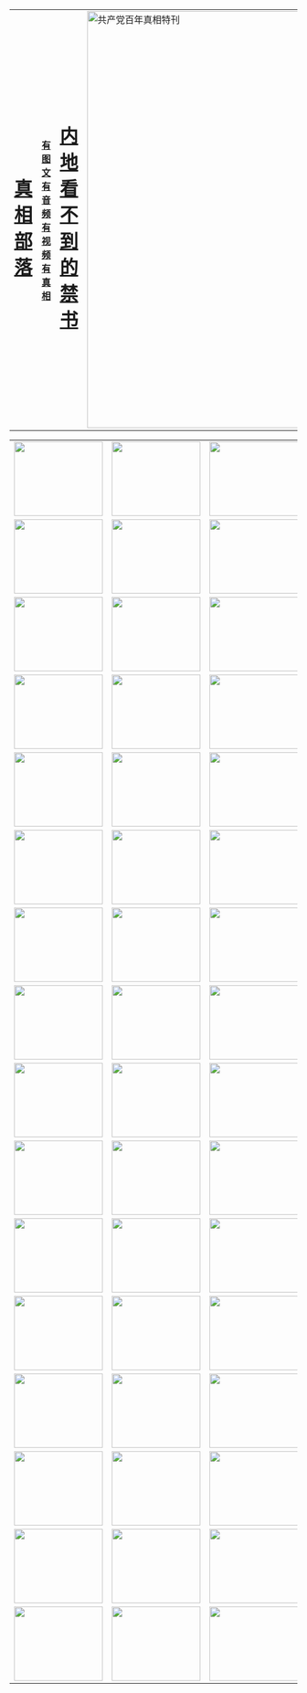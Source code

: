 <table>
<tr>

<td>
	<H1><a href="http://4.8496.16.alabasgames.com/zx/">真相部落</a></H1>
</td>
<td>
	<H4><a href="http://4.8496.16.alabasgames.com/zx/">有图文 有音频 有视频 有真相</a></H4>
</td>
<td>
	<H1><a href="http://4.8496.16.alabasgames.com/book/"> 内地看不到的禁书</a></H1>
</td>
<td>
	<a href="http://4.8496.16.alabasgames.com/zx/bngcd/"><img src="http://4.8496.16.alabasgames.com/zx/bngcd/gcdbnzx.jpg" width="730"  border="0" alt="共产党百年真相特刊"></a>
</td>
</tr>
</table>


<table>
<tr>
	<td><a href="http://4.1577.d38.aedifice.net/xtr/107/"><img  src ="http://4.1577.d38.aedifice.net/pic/2017/02/107.jpg" width="155px" height="130px"></a></td>
	<td><a href="http://4.1577.d38.aedifice.net/xtr/829/"><img src ="http://4.1577.d38.aedifice.net/pic/2017/02/829.jpg" width="155px" height="130px"></a></td>
	<td><a href="http://4.1577.d38.aedifice.net/xtr/69/"><img  src ="http://4.1577.d38.aedifice.net/pic/2017/02/69.jpg" width="155px" height="130px"></a></td>
	<td><a href="http://4.1577.d38.aedifice.net/xtr/99/"><img  src ="http://4.1577.d38.aedifice.net/pic/2017/02/99.jpg" width="155px" height="130px"></a></td>
</tr>
<tr>
	<td><a href="http://4.1577.d38.aedifice.net/xtr/40/"><img  src ="http://4.1577.d38.aedifice.net/pic/2017/02/40.jpg" width="155px" height="130px"></a></td>
	<td><a href="http://4.1577.d38.aedifice.net/xtr/20/"><img  src ="http://4.1577.d38.aedifice.net/pic/2017/02/20.jpg" width="155px" height="130px"></a></td>
	<td><a href="http://4.1577.d38.aedifice.net/xtr/81/"><img  src ="http://4.1577.d38.aedifice.net/pic/2017/02/81.jpg" width="155px" height="130px"></a></td>
	<td><a href="http://4.1577.d38.aedifice.net/xtr/2/"><img  src ="http://4.1577.d38.aedifice.net/pic/2017/02/2.jpg" width="155px" height="130px"></a></td>
</tr>
<tr>
	<td><a href="http://4.1577.d38.aedifice.net/xtr/86/"><img  src ="http://4.1577.d38.aedifice.net/pic/2017/02/86.jpg" width="155px" height="130px"></a></td>
	<td><a href="http://4.1577.d38.aedifice.net/xtr/109/"><img  src ="http://4.1577.d38.aedifice.net/pic/2017/02/109.jpg" width="155px" height="130px"></a></td>
	<td><a href="http://4.1577.d38.aedifice.net/xtr/1378/"><img  src ="http://4.1577.d38.aedifice.net/pic/2017/02/1378.jpg" width="155px" height="130px"></a></td>
	<td><a href="http://4.1577.d38.aedifice.net/xtr/57/"><img  src ="http://4.1577.d38.aedifice.net/pic/2017/02/57.jpg" width="155px" height="130px"></a></td>
</tr>
<tr>
	<td><a href="http://4.1577.d38.aedifice.net/xtr/1219/"><img  src ="http://4.1577.d38.aedifice.net/pic/2017/02/1219.jpg" width="155px" height="130px"></a></td>
	<td><a href="http://4.1577.d38.aedifice.net/xtr/1220/"><img  src ="http://4.1577.d38.aedifice.net/pic/2017/02/1220.jpg" width="155px" height="130px"></a></td>
	<td><a href="http://4.1577.d38.aedifice.net/xtr/1221/"><img  src ="http://4.1577.d38.aedifice.net/pic/2017/02/1221.jpg" width="155px" height="130px"></a></td>
	<td><a href="http://4.1577.d38.aedifice.net/xtr/51/"><img  src ="http://4.1577.d38.aedifice.net/pic/2017/02/51.jpg" width="155px" height="130px"></a></td>
</tr>
<tr>
	<td><a href="http://4.1577.d38.aedifice.net/xtr/1055/"><img  src ="http://4.1577.d38.aedifice.net/pic/2017/02/1055.jpg" width="155px" height="130px"></a></td>
	<td><a href="http://4.1577.d38.aedifice.net/xtr/611/"><img  src ="http://4.1577.d38.aedifice.net/pic/2017/02/611.jpg" width="155px" height="130px"></a></td>
	<td><a href="http://4.1577.d38.aedifice.net/xtr/1121/"><img  src ="http://4.1577.d38.aedifice.net/pic/2017/02/1121.jpg" width="155px" height="130px"></a></td>
	<td><a href="http://4.1577.d38.aedifice.net/xtr/610/"><img  src ="http://4.1577.d38.aedifice.net/pic/2017/02/610.jpg" width="155px" height="130px"></a></td>
</tr>
<tr>
	<td><a href="http://4.1577.d38.aedifice.net/xtr/1128/"><img  src ="http://4.1577.d38.aedifice.net/pic/2017/02/1128.jpg" width="155px" height="130px"></a></td>
	<td><a href="http://4.1577.d38.aedifice.net/xtr/1395/"><img  src ="http://4.1577.d38.aedifice.net/pic/2017/02/1406.jpg" width="155px" height="130px"></a></td>
	<td><a href="http://4.1577.d38.aedifice.net/xtr/1407/"><img  src ="http://4.1577.d38.aedifice.net/pic/2017/02/1407.jpg" width="155px" height="130px"></a></td>
	<td><a href="http://4.1577.d38.aedifice.net/xtr/934/"><img  src ="http://4.1577.d38.aedifice.net/pic/2017/02/934.jpg" width="155px" height="130px"></a></td>
</tr>
<tr>
	<td><a href="http://4.1577.d38.aedifice.net/xtr/641/"><img  src ="http://4.1577.d38.aedifice.net/pic/2017/02/641.jpg" width="155px" height="130px"></a></td>
	<td><a href="http://4.1577.d38.aedifice.net/xtr/949/"><img  src ="http://4.1577.d38.aedifice.net/pic/2017/02/949.jpg" width="155px" height="130px"></a></td>
	<td><a href="http://4.1577.d38.aedifice.net/xtr/112/"><img  src ="http://4.1577.d38.aedifice.net/pic/2017/02/112.jpg" width="155px" height="130px"></a></td>
	<td><a href="http://4.1577.d38.aedifice.net/xtr/812/"><img  src ="http://4.1577.d38.aedifice.net/pic/2017/02/812.jpg" width="155px" height="130px"></a></td>
</tr>
<tr>
	<td><a href="http://4.1577.d38.aedifice.net/xtr/103/"><img  src ="http://4.1577.d38.aedifice.net/pic/2017/02/103.jpg" width="155px" height="130px"></a></td>
	<td><a href="http://4.1577.d38.aedifice.net/xtr/3/"><img  src ="http://4.1577.d38.aedifice.net/pic/2017/02/3.jpg" width="155px" height="130px"></a></td>
	<td><A href="http://4.1577.d38.aedifice.net/mp4/zx/2015/11/Lkmtt.mp4" target="_blank" title="莲开满天庭"><img  src="http://4.1577.d38.aedifice.net/pic/2015/11/Lkmtt3480_jssor.jpg"  width="155px" height="130px"></A></td>
	<td><A href="http://4.1577.d38.aedifice.net/mp4/zx/2015/11/2013513.mp4" target="_blank" title="飞旋的法轮"><img  src="http://4.1577.d38.aedifice.net/pic/2015/11/falun480_jssor.jpg"  width="155px" height="130px"></A></td>
</tr>
<tr>
	<td><A href="http://4.1577.d38.aedifice.net/mp4/zx/2015/11/NYParade.mp4" target="_blank" title="2004年4月10日法轮功纽约大游行"><img  src="http://4.1577.d38.aedifice.net/pic/2015/11/nyparade480_jssor.jpg"  width="155px" height="130px"></A></td>
	<td><A href="http://4.1577.d38.aedifice.net/mp4/news617/2015/05/WEB_s28093.mp4" target="_blank" title="2015年世界法轮大法日特别报导"><img  src="http://4.1577.d38.aedifice.net/pic/2015/11/p6752711a666997037_jssor.jpg"  width="155px" height="130px"></A></td>
	<td><A href="http://4.1577.d38.aedifice.net/mp4/news829/2015/11/30211_326650.mp4" target="_blank" title="沧州绑架案连审四天 民众抹泪称审好人"><img  src="http://4.1577.d38.aedifice.net/pic/2015/11/changzhou2480_jssor.jpg"  width="155px" height="130px"></A></td>
	<td><A href="http://4.1577.d38.aedifice.net/mp4/mhph/2015/10/changzhou.mp4" target="_blank" title="沧州真相--狮城血泪"><img  src="http://4.1577.d38.aedifice.net/pic/2015/11/changzhou480_jssor.jpg"  width="155px" height="130px"></A></td>
</tr>
<tr>
	<td><A href="http://4.1577.d38.aedifice.net/mp4/mhjd/mhjd_55.mp4" target="_blank" title="正义律师与无罪辩护"><img  src="http://4.1577.d38.aedifice.net/pic/2015/11/wzbh480_jssor.jpg"  width="155px" height="130px"></A></td>
	<td><A href="http://4.1577.d38.aedifice.net/mp4/zx/2015/11/layerkcs.mp4" target="_blank" title="中国的良心--高智晟律师"><img  src="http://4.1577.d38.aedifice.net/pic/2015/11/layerkcs2480_jssor.jpg"  width="155px" height="130px"></A></td>
	<td><A href="http://4.1577.d38.aedifice.net/mp4/mhph/2015/10/szxl.mp4" target="_blank" title="神州血泪--北京、大庆、广东、哈尔滨"><img  src="http://4.1577.d38.aedifice.net/pic/2015/11/szxl480_jssor.jpg"  width="155px" height="130px"></A></td>
	<td><A href="http://4.1577.d38.aedifice.net/mp4/zx/2015/11/TangShanFFXS.mp4" target="_blank" title="真相纪录片：凤凰新生"><img  src="http://4.1577.d38.aedifice.net/pic/2015/11/fhxs2480_jssor.jpg"  width="155px" height="130px"></A></td>
</tr>
<tr>
	<td><A href="http://4.1577.d38.aedifice.net/mp4/zx/2015/11/jidong.mp4" target="_blank" title="冀东监狱的罪恶"><img  src="http://4.1577.d38.aedifice.net/pic/2015/11/jidong480_jssor.jpg"  width="155px" height="130px"></A></td>
	<td><A href="http://4.1577.d38.aedifice.net/mp4/mhph/2015/10/tangshan.mp4" target="_blank" title="凤凰血泪"><img  src="http://4.1577.d38.aedifice.net/pic/2015/11/tangshan480_jssor.jpg"  width="155px" height="130px"></A>
					</div></td>
	<td>	<A href="http://4.1577.d38.aedifice.net/mp4/mhph/2015/10/zfxtzxl.mp4" target="_blank" title="政法系统罪行录--唐山篇"><img  src="http://4.1577.d38.aedifice.net/pic/2015/11/zfxtzxl480_jssor.jpg"  width="155px" height="130px"></A></td>
	<td><A href="http://4.1577.d38.aedifice.net/mp4/mhph/2015/10/QDBG.mp4" target="_blank" title="青岛悲歌"><img  src="http://4.1577.d38.aedifice.net/pic/2015/10/qdbg2480_jssor.jpg"  width="155px" height="130px"></A></td>
</tr>
<tr>
	<td><A href="http://4.1577.d38.aedifice.net/mp4/mhph/2015/10/huludao.mp4" target="_blank" title="葫芦岛永恒的见证"><img  src="http://4.1577.d38.aedifice.net/pic/2015/10/huludao480_jssor.jpg"  width="155px" height="130px"></A></td>
	<td><A href="http://4.1577.d38.aedifice.net/mp4/mhph/2015/10/qbzx.mp4" target="_blank" title="湖畔泉边听真相-济南泉城的传奇"><img  src="http://4.1577.d38.aedifice.net/pic/2015/10/hupan480_jssor.jpg"  width="155px" height="130px"></A></td>
	<td><A href="http://4.1577.d38.aedifice.net/mp4/mhph/2015/10/baoding_dvd_v2.mp4" target="_blank" title="燕赵悲歌"><img  src="http://4.1577.d38.aedifice.net/pic/2015/10/yzbg480_jssor.jpg"  width="155px" height="130px"></A></td>
	<td><A href="http://4.1577.d38.aedifice.net/mp4/zx/2015/11/meihuashi_complete_ED2.0.mp4" target="_blank" title="梅花诗完整版"><img  src="http://4.1577.d38.aedifice.net/pic/2015/11/mhs480_jssor.jpg"  width="155px" height="130px"></A></td>
</tr>
<tr>
	<td><A href="http://4.1577.d38.aedifice.net/mp4/zx/2015/11/fengbei512k.mp4" target="_blank" title="丰碑"><img  src="http://4.1577.d38.aedifice.net/pic/2015/11/fongbei480_jssor.jpg"  width="155px" height="130px"></A></td>
	<td><A href="http://4.1577.d38.aedifice.net/mp4/zx/2015/11/fytdxComplete.mp4" target="_blank" title="风雨天地行全集"><img  src="http://4.1577.d38.aedifice.net/pic/2015/11/fytdxWhite480_jssor.jpg"  width="155px" height="130px"></A></td>
	<td><A href="http://4.1577.d38.aedifice.net/mp4/zx/2015/11/JianZheng.mp4" target="_blank" title="见证"><img  src="http://4.1577.d38.aedifice.net/pic/2015/11/witness480_jssor.jpg"  width="155px" height="130px"></A></td>
	<td><A href="http://4.1577.d38.aedifice.net/mp4/mhph/2015/10/hcym.mp4" target="_blank" title="红朝阴谋"><img  src="http://4.1577.d38.aedifice.net/pic/2015/10/hcym480_jssor.jpg"  width="155px" height="130px"></A></td>
</tr>
<tr>
	<td><A href="http://4.1577.d38.aedifice.net/mp4/zx/2015/11/zfzxPalV3.mp4" target="_blank" title="是自焚还是骗局"><img  src="http://4.1577.d38.aedifice.net/pic/2015/11/zfzx4805_jssor.jpg"  width="155px" height="130px"></A></td>
	<td><A href="http://4.1577.d38.aedifice.net/mp4/zx/2015/11/lsdspMsyTd.mp4" target="_blank" title="历史的审判"><img  src="http://4.1577.d38.aedifice.net/pic/2015/11/lsdsp480_jssor.jpg"  width="155px" height="130px"></A></td>
	<td><A href="http://4.1577.d38.aedifice.net/mp4/news886/2015/11/concat886.mp4" target="_blank" title="一周全球控告江泽民"><img  src="http://4.1577.d38.aedifice.net/pic/2015/11/news886480_jssor.jpg"  width="155px" height="130px"></A></td>
	<td><A href="http://4.1577.d38.aedifice.net/mp4/news1378/2014/08/CQSD_s0_e4_v2_i0-CQSD_4-video.mp4" target="_blank" title="欧洲的抉择"><img  src="http://4.1577.d38.aedifice.net/pic/2015/11/p5143421a564166643-ss_jssor.jpg"  width="155px" height="130px"></A></td>
</tr>
<tr>
	<td><A href="http://4.1577.d38.aedifice.net/mp4/zx/2015/11/hk20150720parade.mp4" target="_blank" title="港法轮功反迫害大游行 大陆游客震撼"><img  src="http://4.1577.d38.aedifice.net/pic/2015/11/281098-ss_jssor.jpg"  width="155px" height="130px"></A></td>
	<td><A href="http://4.1577.d38.aedifice.net/mp4/zx/2015/11/20150720hkParade512k.mp4" target="_blank" title="香港法轮功720游行声援诉江潮"><img  src="http://4.1577.d38.aedifice.net/pic/2015/11/2015720parade480_jssor.jpg"  width="155px" height="130px"></A></td>
	<td><A href="http://4.1577.d38.aedifice.net/mp4/zx/2015/11/hktdc512.mp4" target="_blank" title="香港退党潮"><img  src="http://4.1577.d38.aedifice.net/pic/2015/11/hktdc480_jssor.jpg"  width="155px" height="130px"></A></td>
	<td><A href="http://4.1577.d38.aedifice.net/mp4/news413/2015/11/concat413.mp4" target="_blank" title="本月退党精选"><img  src="http://4.1577.d38.aedifice.net/pic/2015/11/tuidang480_jssor.jpg"  width="155px" height="130px"></A></td>
</tr>
<tr>
	<td><A href="http://4.1577.d38.aedifice.net/mp4/news823/2015/11/TSZG_British_1_QA_A_TSZG-61-1_XinHaoNianZuoZh_P617180.mp4" target="_blank" title="辛灏年：纪念《九评共产党》发表十周年演讲"><img  src="http://4.1577.d38.aedifice.net/pic/2015/11/xhn9p10480_jssor.jpg"  width="155px" height="130px"></A></td>
	<td><A href="http://4.1577.d38.aedifice.net/mp4/news57/2015/11/JPGCD8.mp4" target="_blank" title="【九评之八】评中国共产党的邪教本质"><img  src="http://4.1577.d38.aedifice.net/pic/2015/11/9pkcd8p480_jssor.jpg"  width="155px" height="130px"></A></td>
	<td><A href="http://4.1577.d38.aedifice.net/mp4/other/kao.Chih.Sheng_story.mp4"  target="_blank" title="超越恐惧:高智晟的故事"				style="font-size:20px;"><img src="http://4.1577.d38.aedifice.net/pic/2016/12/GZS201408070902.jpg"  width="155px" height="130px">
						</A></td>
	<td><A href="http://4.1577.d38.aedifice.net/mp4/zx/2016/11/oh10yearsInv.mp4"  target="_blank" title="纪录片《活摘 十年调查》完整版" style="font-size:20px;"><img src="http://4.1577.d38.aedifice.net/pic/2016/11/10yearsOHinv.jpg"  width="155px" height="130px">
						</A></td>
</tr>
</table>


